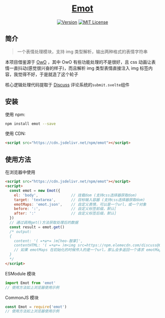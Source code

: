 <h1 align="center"><a href="https://github.com/Lete114/emot" target="_blank">Emot</a></h1>

<p align="center">
    <a href="https://github.com/Lete114/emot/releases/"><img src="https://img.shields.io/npm/v/emot?logo=npm" alt="Version"></a>
    <a href="https://github.com/Lete114/emot/blob/main/LICENSE"><img src="https://img.shields.io/npm/l/emot?color=FF5531" alt="MIT License"></a>
</p>

## 简介

> 一个表情处理模块，支持 img 类型解析，输出两种格式的表情字符串

本项目借鉴源于 [OwO](https://github.com/DIYgod/OwO) ，其中 OwO 有些功能处理的不是很好，且 css 动画让表情一直抖动(感觉很兴奋的样子)，而且解析 img 类型表情直接注入 img 标签内容，我觉得不好，于是就造了这个轮子

核心逻辑处理代码提取于 [Discuss](https://github.com/discussjs/Discuss/blob/dev/src/client/view/submit.svelte) 评论系统的`submit.svelte`组件

## 安装

使用 npm:

```bash
npm install emot --save
```

使用 CDN:

```html
<script src="https://cdn.jsdelivr.net/npm/emot"></script>
```

## 使用方法

在浏览器中使用

```html
<script src="https://cdn.jsdelivr.net/npm/emot"></script>
<script>
  const emot = new Emot({
    el: 'body',               // 挂载dom (支持css选择器获取dom)
    target: 'textarea',       // 目标输入容器 (支持css选择器获取dom)
    emotMaps: 'emot.json',    // 自定义表情，可以是一个url，或一个对象
    before: ':',              // 自定义标签前缀，默认[
    after: ':'                // 自定义标签后缀，默认]
  })
  // 通过调用get()方法获取处理后的数据
  const result = emot.get()
  /* output:
  {
    content: '( =•ω•= )m[heo-鼓掌]',
    contentHTML: '( =•ω•= )m<img src=https://npm.elemecdn.com/discuss@0.3.1/assets/emot/鼓掌.png alt=heo-鼓掌/>'
    // 如果 emotMaps 在初始化的时候传入的是一个url，那么会多返回一个请求 emotMaps 结果
  }
  */
</script>
```

ESModule 模块

```js
import Emot from 'emot'
// 使用方法如上浏览器使用示例
```

CommonJS 模块

```js
const Emot = require('emot')
// 使用方法如上浏览器使用示例
```
